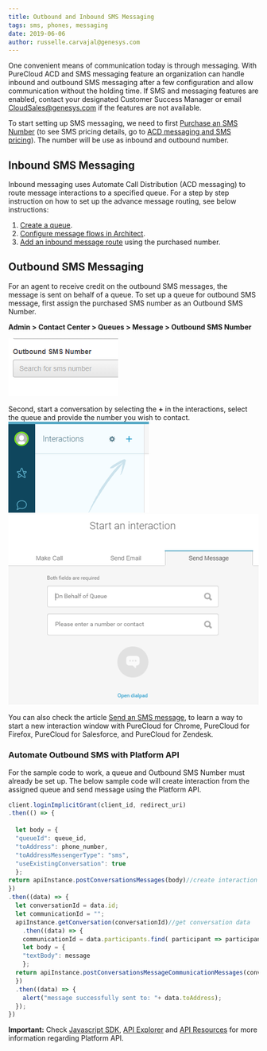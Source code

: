 ```yaml
---
title: Outbound and Inbound SMS Messaging
tags: sms, phones, messaging
date: 2019-06-06
author: russelle.carvajal@genesys.com
---
```


One convenient means of communication today is through messaging. With PureCloud ACD and SMS messaging feature an organization can handle inbound and outbound SMS messaging after a few configuration and allow communication without the holding time. If SMS and messaging features are enabled, contact your designated Customer Success Manager or email CloudSales@genesys.com if the features are not available. 

To start setting up SMS messaging, we need to first [Purchase an SMS Number](https://help.mypurecloud.com/articles/purchase-sms-numbers/) (to see SMS pricing details, go to [ACD messaging and SMS pricing](https://help.mypurecloud.com/articles/acd-messaging-pricing/)). The number will be use as inbound and outbound number. 

## Inbound SMS Messaging
Inbound messaging uses Automate Call Distribution (ACD messaging) to route message interactions to a specified queue. For a step by step instruction on how to set up the advance message routing, see below instructions:
1.	[Create a queue](https://help.mypurecloud.com/articles/create-queues-2/).
2.	[Configure message flows in Architect](https://help.mypurecloud.com/?p=150191).
3.	[Add an inbound message route](https://help.mypurecloud.com/articles/add-inbound-message-route/) using the purchased number.

## Outbound SMS Messaging
For an agent to receive credit on the outbound SMS messages, the message is sent on behalf of a queue. To set up a queue for outbound SMS message, first assign the purchased SMS number as an Outbound SMS Number.

**Admin > Contact Center > Queues > Message > Outbound SMS Number**  
  
![Outbound SMS Number](outbound-sms-number.PNG)

Second, start a conversation by selecting the **+** in the interactions, select the queue and provide the number you wish to contact.  
![Create Interaction](create-interaction.PNG)  
![Queue name and phone number](create-interaction2.PNG)  

You can also check the article [Send an SMS message](https://help.mypurecloud.com/articles/send-an-sms-message/), to learn a way to start a new interaction window with PureCloud for Chrome, PureCloud for Firefox, PureCloud for Salesforce, and PureCloud for Zendesk.

### Automate Outbound SMS with Platform API
For the sample code to work, a queue and Outbound SMS Number must already be set up. The below sample code will create interaction from the assigned queue and send message using the Platform API.  

```javascript
client.loginImplicitGrant(client_id, redirect_uri)
.then(() => { 
    
  let body = {
  "queueId": queue_id,
  "toAddress": phone_number,
  "toAddressMessengerType": "sms",
  "useExistingConversation": true
  };                
return apiInstance.postConversationsMessages(body)//create interaction         
})
.then((data) => {       
  let conversationId = data.id;
  let communicationId = "";  
  apiInstance.getConversation(conversationId)//get conversation data
    .then((data) => {
    communicationId = data.participants.find( participant => participant.purpose === 'agent' ).messages[0].id;
    let body = {
    "textBody": message
    };           
  return apiInstance.postConversationsMessageCommunicationMessages(conversationId, communicationId, body)//send message
  })
  .then((data) => {
    alert("message successfully sent to: "+ data.toAddress);
  }); 
})
```

**Important:** Check [Javascript SDK](https://developer.mypurecloud.com/api/rest/client-libraries/javascript/), [API Explorer](https://developer.mypurecloud.com/developer-tools/#/api-explorer) and [API Resources](https://developer.mypurecloud.com/api/rest/v2/) for more information regarding Platform API.

